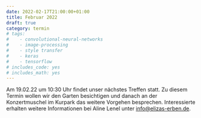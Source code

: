 ```yaml
---
date: 2022-02-17T21:00:00+01:00
title: Februar 2022
draft: true
category: termin
# tags:
#    - convolutional-neural-networks
#    - image-processing
#    - style transfer
#    - keras
#    - tensorflow
# includes_code: yes
# includes_math: yes
---
```


Am 19.02.22 um 10:30 Uhr findet unser nächstes Treffen statt. Zu diesem Termin wollen wir den Garten  besichtigen und danach an der Konzertmuschel im Kurpark das weitere Vorgehen besprechen. 
Interessierte erhalten weitere Informationen bei Aline Lenel unter info@elizas-erben.de.


